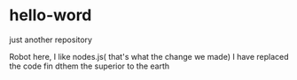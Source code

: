 # hello-word
just another repository

Robot here, I like nodes.js( that's what the change we made)
I have replaced the code fin dthem the superior to the earth
